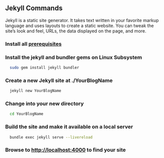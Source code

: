 ## Jekyll Commands

Jekyll is a static site generator. It takes text written in your favorite markup language and uses layouts to create a static website. You can tweak the site’s look and feel, URLs, the data displayed on the page, and more.

### Install all [prerequisites](https://jekyllrb.com/docs/installation/)

### Install the jekyll and bundler gems on Linux Subsystem

```bash
  sudo gem install jekyll bundler
```

### Create a new Jekyll site at ./YourBlogName

```bash
  jekyll new YourBlogName
```

### Change into your new directory

```bash
  cd YourBlogName

```

### Build the site and make it available on a local server

```bash
  bundle exec jekyll serve --livereload
```

### Browse to [http://localhost:4000](http://localhost:4000) to find your site
